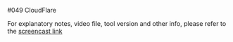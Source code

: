 #049 CloudFlare

For explanatory notes, video file, tool version and other info, please refer to the [screencast link](http://build-podcast.com/cloudflare/)
